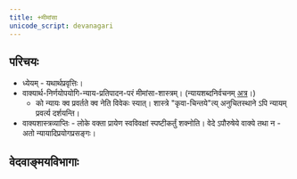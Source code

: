 ```yaml
---
title: +मीमांसा
unicode_script: devanagari
---
```


## परिचयः
- ध्येयम् - यथार्थप्रवृत्तिः।
- वाक्यार्थ-निर्णयोपयोगि-न्याय-प्रतिपादन-परं मीमांसा-शास्त्रम्। (न्यायशब्दनिर्वचनम् [अत्र](../nyAya-vaisheShike/)।)
  - को न्यायः क्व प्रवर्तते क्व नेति विवेकः स्यात्। शास्त्रे "कृवा-चिन्तये"त्य् अनुचितस्थाने ऽपि न्यायम् प्रवर्त्य दर्शयन्ति।
- वाक्यशास्त्रव्याप्तिः - लोके वक्ता प्रायेण स्वविवक्षां स्पष्टीकर्तुं शक्नोति। वेदे ऽपौरुषेये वाक्ये तथा न - अतो न्यायादिप्रयोगप्रसङ्गः।


## वेदवाङ्मयविभागाः
<div class="spreadsheet" src="../veda-vANmayam.json"> </div>  

